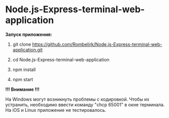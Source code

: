 # Node.js-Express-terminal-web-application

**Запуск приложения:**

1) git clone https://github.com/Rombelirk/Node.js-Express-terminal-web-application.git

2) cd Node.js-Express-terminal-web-application

3) npm install

4) npm start

**!!!  Внимание  !!!**

На Windows могут возникнуть проблемы с кодировкой.
Чтобы их устранить, необходимо ввести команду "chcp 65001" в окне терминала.
На iOS и Linux приложение не тестировалось.
